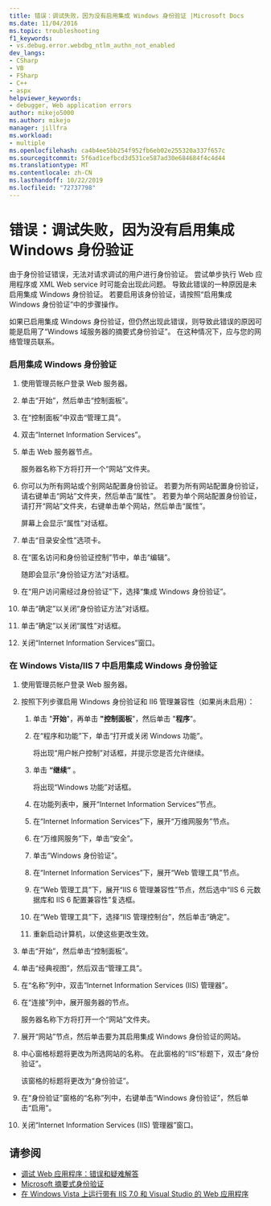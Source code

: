 ```yaml
---
title: 错误：调试失败，因为没有启用集成 Windows 身份验证 |Microsoft Docs
ms.date: 11/04/2016
ms.topic: troubleshooting
f1_keywords:
- vs.debug.error.webdbg_ntlm_authn_not_enabled
dev_langs:
- CSharp
- VB
- FSharp
- C++
- aspx
helpviewer_keywords:
- debugger, Web application errors
author: mikejo5000
ms.author: mikejo
manager: jillfra
ms.workload:
- multiple
ms.openlocfilehash: ca4b4ee5bb254f952fb6eb02e255320a337f657c
ms.sourcegitcommit: 5f6ad1cefbcd3d531ce587ad30e684684f4c4d44
ms.translationtype: MT
ms.contentlocale: zh-CN
ms.lasthandoff: 10/22/2019
ms.locfileid: "72737798"
---
```

# <a name="error-debugging-failed-because-integrated-windows-authentication-is-not-enabled"></a>错误：调试失败，因为没有启用集成 Windows 身份验证
由于身份验证错误，无法对请求调试的用户进行身份验证。 尝试单步执行 Web 应用程序或 XML Web service 时可能会出现此问题。 导致此错误的一种原因是未启用集成 Windows 身份验证。 若要启用该身份验证，请按照“启用集成 Windows 身份验证”中的步骤操作。

 如果已启用集成 Windows 身份验证，但仍然出现此错误，则导致此错误的原因可能是启用了“Windows 域服务器的摘要式身份验证”。 在这种情况下，应与您的网络管理员联系。

### <a name="to-enable-integrated-windows-authentication"></a>启用集成 Windows 身份验证

1. 使用管理员帐户登录 Web 服务器。

2. 单击“开始”，然后单击“控制面板”。

3. 在“控制面板”中双击“管理工具”。

4. 双击“Internet Information Services”。

5. 单击 Web 服务器节点。

     服务器名称下方将打开一个“网站”文件夹。

6. 你可以为所有网站或个别网站配置身份验证。 若要为所有网站配置身份验证，请右键单击“网站”文件夹，然后单击“属性”。 若要为单个网站配置身份验证，请打开“网站”文件夹，右键单击单个网站，然后单击“属性”。

     屏幕上会显示“属性”对话框。

7. 单击“目录安全性”选项卡。

8. 在“匿名访问和身份验证控制”节中，单击“编辑”。

     随即会显示“身份验证方法”对话框。

9. 在“用户访问需经过身份验证”下，选择“集成 Windows 身份验证”。

10. 单击“确定”以关闭“身份验证方法”对话框。

11. 单击“确定”以关闭“属性”对话框。

12. 关闭“Internet Information Services”窗口。

### <a name="to-enable-integrated-windows-authentication-in-windows-vistaiis-7"></a>在 Windows Vista/IIS 7 中启用集成 Windows 身份验证

1. 使用管理员帐户登录 Web 服务器。

2. 按照下列步骤启用 Windows 身份验证和 II6 管理兼容性（如果尚未启用）：

    1. 单击 "**开始**"，再单击 **"控制面板**"，然后单击 "**程序**"。

    2. 在“程序和功能”下，单击“打开或关闭 Windows 功能”。

         将出现“用户帐户控制”对话框，并提示您是否允许继续。

    3. 单击 **“继续”** 。

         将出现“Windows 功能”对话框。

    4. 在功能列表中，展开“Internet Information Services”节点。

    5. 在“Internet Information Services”下，展开“万维网服务”节点。

    6. 在“万维网服务”下，单击“安全”。

    7. 单击“Windows 身份验证”。

    8. 在“Internet Information Services”下，展开“Web 管理工具”节点。

    9. 在“Web 管理工具”下，展开“IIS 6 管理兼容性”节点，然后选中“IIS 6 元数据库和 IIS 6 配置兼容性”复选框。

    10. 在“Web 管理工具”下，选择“IIS 管理控制台”，然后单击“确定”。

    11. 重新启动计算机，以使这些更改生效。

3. 单击“开始”，然后单击“控制面板”。

4. 单击“经典视图”，然后双击“管理工具”。

5. 在“名称”列中，双击“Internet Information Services (IIS) 管理器”。

6. 在“连接”列中，展开服务器的节点。

     服务器名称下方将打开一个“网站”文件夹。

7. 展开“网站”节点，然后单击要为其启用集成 Windows 身份验证的网站。

8. 中心窗格标题将更改为所选网站的名称。 在此窗格的“IIS”标题下，双击“身份验证”。

     该窗格的标题将更改为“身份验证”。

9. 在“身份验证”窗格的“名称”列中，右键单击“Windows 身份验证”，然后单击“启用”。

10. 关闭“Internet Information Services (IIS) 管理器”窗口。

## <a name="see-also"></a>请参阅
- [调试 Web 应用程序：错误和疑难解答](../debugger/debugging-web-applications-errors-and-troubleshooting.md)
- [Microsoft 摘要式身份验证](http://go.microsoft.com/fwlink/?LinkId=77938)
- [在 Windows Vista 上运行带有 IIS 7.0 和 Visual Studio 的 Web 应用程序](https://msdn.microsoft.com/Library/262a82ac-dd0e-4096-86c6-fb463e88be66)